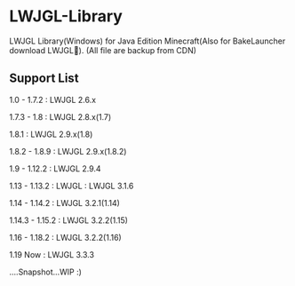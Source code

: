# LWJGL-Library
LWJGL Library(Windows) for Java Edition Minecraft(Also for BakeLauncher download LWJGL🙂).
(All file are backup from CDN)

## Support List
1.0 - 1.7.2 : LWJGL 2.6.x

1.7.3 - 1.8 : LWJGL 2.8.x(1.7)

1.8.1 : LWJGL 2.9.x(1.8)

1.8.2 - 1.8.9 : LWJGL 2.9.x(1.8.2)

1.9 - 1.12.2 : LWJGL 2.9.4

1.13 - 1.13.2 : LWJGL : LWJGL 3.1.6

1.14 - 1.14.2 : LWJGL 3.2.1(1.14)

1.14.3 - 1.15.2 : LWJGL 3.2.2(1.15)

1.16 - 1.18.2 : LWJGL 3.2.2(1.16)

1.19 Now : LWJGL 3.3.3

....Snapshot...WIP :)
